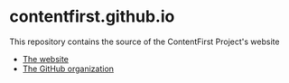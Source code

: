 contentfirst.github.io
======================
This repository contains the source of the ContentFirst Project's website
* [The website](http://contentfirst.github.io)
* [The GitHub organization](https://github.com/ContentFirst)

